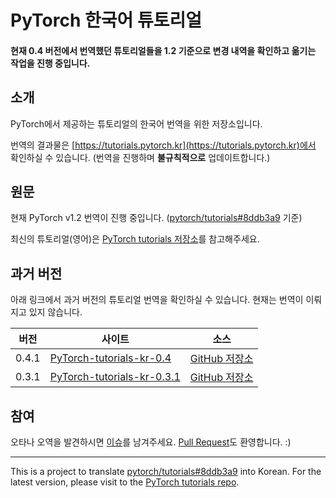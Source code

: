 # PyTorch 한국어 튜토리얼

#### 현재 0.4 버전에서 번역했던 튜토리얼들을 1.2 기준으로 변경 내역을 확인하고 옮기는 작업을 진행 중입니다.

## 소개

PyTorch에서 제공하는 튜토리얼의 한국어 번역을 위한 저장소입니다.

번역의 결과물은 [https://tutorials.pytorch.kr](https://tutorials.pytorch.kr)에서 확인하실 수 있습니다. (번역을 진행하며 **불규칙적으로** 업데이트합니다.)

## 원문

현재 PyTorch v1.2 번역이 진행 중입니다. ([pytorch/tutorials#8ddb3a9](https://github.com/pytorch/tutorials/commit/8ddb3a97cc951510d0f082f7511e6adbdd6b8f5a) 기준)

최신의 튜토리얼(영어)은 [PyTorch tutorials 저장소](https://github.com/pytorch/tutorials)를 참고해주세요.

## 과거 버전

아래 링크에서 과거 버전의 튜토리얼 번역을 확인하실 수 있습니다. 현재는 번역이 이뤄지고 있지 않습니다.

  | 버전   | 사이트    | 소스     |
  | ------ | --------- | -------- |
  | 0.4.1  | [PyTorch-tutorials-kr-0.4](https://9bow.github.io/PyTorch-tutorials-kr-0.4) | [GitHub 저장소](https://github.com/9bow/PyTorch-tutorials-kr-0.4) |
  | 0.3.1  | [PyTorch-tutorials-kr-0.3.1](https://9bow.github.io/PyTorch-tutorials-kr-0.3.1) | [GitHub 저장소](https://github.com/9bow/PyTorch-tutorials-kr-0.3.1) |

## 참여

오타나 오역을 발견하시면 [이슈](https://github.com/9bow/PyTorch-tutorials-kr/issues/new)를 남겨주세요. [Pull Request](https://github.com/9bow/PyTorch-tutorials-kr/pulls)도 환영합니다. :)

---
This is a project to translate [pytorch/tutorials#8ddb3a9](https://github.com/pytorch/tutorials/commit/8ddb3a97cc951510d0f082f7511e6adbdd6b8f5a) into Korean. For the latest version, please visit to the [PyTorch tutorials repo](https://github.com/pytorch/tutorials).
